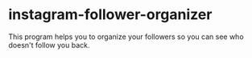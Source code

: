 # instagram-follower-organizer
This program helps you to organize your followers so you can see who doesn't follow you back.

